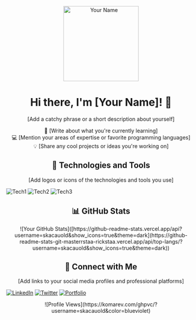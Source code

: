 <p align="center">
  <img src="your-avatar-url" alt="Your Name" width="200" height="200">
</p>

<h1 align="center">Hi there, I'm [Your Name]! 👋</h1>

<p align="center">
  [Add a catchy phrase or a short description about yourself]
</p>

<p align="center">
  🌱 [Write about what you're currently learning]
  <br>
  💻 [Mention your areas of expertise or favorite programming languages]
  <br>
  💡 [Share any cool projects or ideas you're working on]
</p>

<h2 align="center">🚀 Technologies and Tools</h2>

<p align="center">
  [Add logos or icons of the technologies and tools you use]

  ![Tech1](https://img.shields.io/badge/-Tech1-ff69b4?style=flat-square&logo=tech1&logoColor=white)
  ![Tech2](https://img.shields.io/badge/-Tech2-61DAFB?style=flat-square&logo=tech2&logoColor=white)
  ![Tech3](https://img.shields.io/badge/-Tech3-596CFF?style=flat-square&logo=tech3&logoColor=white)
</p>

<h2 align="center">📊 GitHub Stats</h2>

<p align="center">
  ![Your GitHub Stats]([https://github-readme-stats.vercel.app/api?username=skacauold&show_icons=true&theme=dark](https://github-readme-stats-git-masterrstaa-rickstaa.vercel.app/api/top-langs/?username=skacauold&show_icons=true&theme=dark))
</p>

<h2 align="center">🤝 Connect with Me</h2>

<p align="center">
  [Add links to your social media profiles and professional platforms]

  [![LinkedIn](https://img.shields.io/badge/-LinkedIn-2867B2?style=flat-square&logo=linkedin&logoColor=white&link=https://www.linkedin.com/in/your-linkedin-profile)](https://www.linkedin.com/in/your-linkedin-profile)
  [![Twitter](https://img.shields.io/badge/-Twitter-1DA1F2?style=flat-square&logo=twitter&logoColor=white&link=https://twitter.com/your-twitterhandle)](https://twitter.com/your-twitterhandle)
  [![Portfolio](https://img.shields.io/badge/-Portfolio-E34F26?style=flat-square&logo=firefox&logoColor=white&link=https://your-portfolio-website)](https://your-portfolio-website)
</p>

<p align="center">
  ![Profile Views](https://komarev.com/ghpvc/?username=skacauold&color=blueviolet)
</p>
